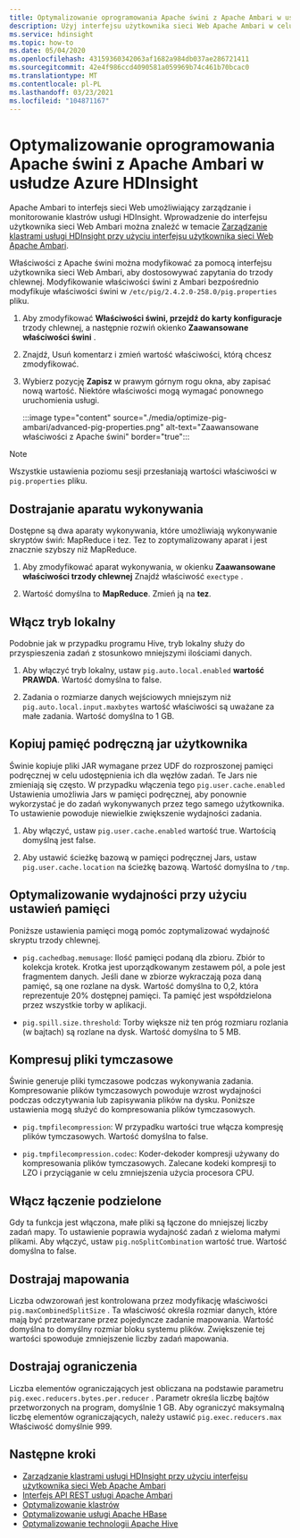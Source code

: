 ```yaml
---
title: Optymalizowanie oprogramowania Apache świni z Apache Ambari w usłudze Azure HDInsight
description: Użyj interfejsu użytkownika sieci Web Apache Ambari w celu skonfigurowania i zoptymalizowania oprogramowania Apache wieprz.
ms.service: hdinsight
ms.topic: how-to
ms.date: 05/04/2020
ms.openlocfilehash: 43159360342063af1682a984db037ae286721411
ms.sourcegitcommit: 42e4f986ccd4090581a059969b74c461b70bcac0
ms.translationtype: MT
ms.contentlocale: pl-PL
ms.lasthandoff: 03/23/2021
ms.locfileid: "104871167"
---
```

# <a name="optimize-apache-pig-with-apache-ambari-in-azure-hdinsight"></a>Optymalizowanie oprogramowania Apache świni z Apache Ambari w usłudze Azure HDInsight

Apache Ambari to interfejs sieci Web umożliwiający zarządzanie i monitorowanie klastrów usługi HDInsight. Wprowadzenie do interfejsu użytkownika sieci Web Ambari można znaleźć w temacie [Zarządzanie klastrami usługi HDInsight przy użyciu interfejsu użytkownika sieci Web Apache Ambari](hdinsight-hadoop-manage-ambari.md).

Właściwości z Apache świni można modyfikować za pomocą interfejsu użytkownika sieci Web Ambari, aby dostosowywać zapytania do trzody chlewnej. Modyfikowanie właściwości świni z Ambari bezpośrednio modyfikuje właściwości świni w `/etc/pig/2.4.2.0-258.0/pig.properties` pliku.

1. Aby zmodyfikować **Właściwości świni, przejdź do karty konfiguracje** trzody chlewnej, a następnie rozwiń okienko **Zaawansowane właściwości świni** .

1. Znajdź, Usuń komentarz i zmień wartość właściwości, którą chcesz zmodyfikować.

1. Wybierz pozycję **Zapisz** w prawym górnym rogu okna, aby zapisać nową wartość. Niektóre właściwości mogą wymagać ponownego uruchomienia usługi.

    :::image type="content" source="./media/optimize-pig-ambari/advanced-pig-properties.png" alt-text="Zaawansowane właściwości z Apache świni" border="true":::

> [!NOTE]  
> Wszystkie ustawienia poziomu sesji przesłaniają wartości właściwości w `pig.properties` pliku.

## <a name="tune-execution-engine"></a>Dostrajanie aparatu wykonywania

Dostępne są dwa aparaty wykonywania, które umożliwiają wykonywanie skryptów świń: MapReduce i tez. Tez to zoptymalizowany aparat i jest znacznie szybszy niż MapReduce.

1. Aby zmodyfikować aparat wykonywania, w okienku **Zaawansowane właściwości trzody chlewnej** Znajdź właściwość `exectype` .

1. Wartość domyślna to **MapReduce**. Zmień ją na **tez**.

## <a name="enable-local-mode"></a>Włącz tryb lokalny

Podobnie jak w przypadku programu Hive, tryb lokalny służy do przyspieszenia zadań z stosunkowo mniejszymi ilościami danych.

1. Aby włączyć tryb lokalny, ustaw `pig.auto.local.enabled` **wartość PRAWDA**. Wartość domyślna to false.

1. Zadania o rozmiarze danych wejściowych mniejszym niż `pig.auto.local.input.maxbytes` wartość właściwości są uważane za małe zadania. Wartość domyślna to 1 GB.

## <a name="copy-user-jar-cache"></a>Kopiuj pamięć podręczną jar użytkownika

Świnie kopiuje pliki JAR wymagane przez UDF do rozproszonej pamięci podręcznej w celu udostępnienia ich dla węzłów zadań. Te Jars nie zmieniają się często. W przypadku włączenia tego `pig.user.cache.enabled` Ustawienia umożliwia Jars w pamięci podręcznej, aby ponownie wykorzystać je do zadań wykonywanych przez tego samego użytkownika. To ustawienie powoduje niewielkie zwiększenie wydajności zadania.

1. Aby włączyć, ustaw `pig.user.cache.enabled` wartość true. Wartością domyślną jest false.

1. Aby ustawić ścieżkę bazową w pamięci podręcznej Jars, ustaw `pig.user.cache.location` na ścieżkę bazową. Wartość domyślna to `/tmp`.

## <a name="optimize-performance-with-memory-settings"></a>Optymalizowanie wydajności przy użyciu ustawień pamięci

Poniższe ustawienia pamięci mogą pomóc zoptymalizować wydajność skryptu trzody chlewnej.

* `pig.cachedbag.memusage`: Ilość pamięci podaną dla zbioru. Zbiór to kolekcja krotek. Krotka jest uporządkowanym zestawem pól, a pole jest fragmentem danych. Jeśli dane w zbiorze wykraczają poza daną pamięć, są one rozlane na dysk. Wartość domyślna to 0,2, która reprezentuje 20% dostępnej pamięci. Ta pamięć jest współdzielona przez wszystkie torby w aplikacji.

* `pig.spill.size.threshold`: Torby większe niż ten próg rozmiaru rozlania (w bajtach) są rozlane na dysk. Wartość domyślna to 5 MB.

## <a name="compress-temporary-files"></a>Kompresuj pliki tymczasowe

Świnie generuje pliki tymczasowe podczas wykonywania zadania. Kompresowanie plików tymczasowych powoduje wzrost wydajności podczas odczytywania lub zapisywania plików na dysku. Poniższe ustawienia mogą służyć do kompresowania plików tymczasowych.

* `pig.tmpfilecompression`: W przypadku wartości true włącza kompresję plików tymczasowych. Wartość domyślna to false.

* `pig.tmpfilecompression.codec`: Koder-dekoder kompresji używany do kompresowania plików tymczasowych. Zalecane kodeki kompresji to LZO i przyciąganie w celu zmniejszenia użycia procesora CPU.

## <a name="enable-split-combining"></a>Włącz łączenie podzielone

Gdy ta funkcja jest włączona, małe pliki są łączone do mniejszej liczby zadań mapy. To ustawienie poprawia wydajność zadań z wieloma małymi plikami. Aby włączyć, ustaw `pig.noSplitCombination` wartość true. Wartość domyślna to false.

## <a name="tune-mappers"></a>Dostrajaj mapowania

Liczba odwzorowań jest kontrolowana przez modyfikację właściwości `pig.maxCombinedSplitSize` . Ta właściwość określa rozmiar danych, które mają być przetwarzane przez pojedyncze zadanie mapowania. Wartość domyślna to domyślny rozmiar bloku systemu plików. Zwiększenie tej wartości spowoduje zmniejszenie liczby zadań mapowania.

## <a name="tune-reducers"></a>Dostrajaj ograniczenia

Liczba elementów ograniczających jest obliczana na podstawie parametru `pig.exec.reducers.bytes.per.reducer` . Parametr określa liczbę bajtów przetworzonych na program, domyślnie 1 GB. Aby ograniczyć maksymalną liczbę elementów ograniczających, należy ustawić `pig.exec.reducers.max` Właściwość domyślnie 999.

## <a name="next-steps"></a>Następne kroki

* [Zarządzanie klastrami usługi HDInsight przy użyciu interfejsu użytkownika sieci Web Apache Ambari](hdinsight-hadoop-manage-ambari.md)
* [Interfejs API REST usługi Apache Ambari](hdinsight-hadoop-manage-ambari-rest-api.md)
* [Optymalizowanie klastrów](./hdinsight-changing-configs-via-ambari.md)
* [Optymalizowanie usługi Apache HBase](./optimize-hbase-ambari.md)
* [Optymalizowanie technologii Apache Hive](./optimize-hive-ambari.md)
